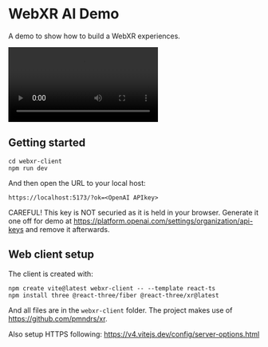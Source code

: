# WebXR AI Demo

A demo to show how to build a WebXR experiences.

![Watch the video](webxr-demo.mp4)

## Getting started

```
cd webxr-client
npm run dev
```

And then open the URL to your local host:

```
https://localhost:5173/?ok=<OpenAI APIkey>
```

CAREFUL! This key is NOT securied as it is held in your browser. Generate it one off for demo at
https://platform.openai.com/settings/organization/api-keys
and remove it afterwards.


## Web client setup

The client is created with:

```
npm create vite@latest webxr-client -- --template react-ts
npm install three @react-three/fiber @react-three/xr@latest
```

And all files are in the `webxr-client` folder.  The project makes use of
https://github.com/pmndrs/xr.

Also setup HTTPS following: https://v4.vitejs.dev/config/server-options.html
